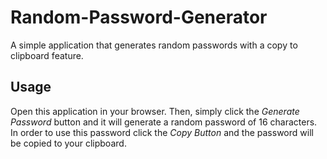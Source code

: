 # Random-Password-Generator
 A simple application that generates random passwords with a copy to clipboard feature.

## Usage

Open this application in your browser. Then, simply click the _Generate Password_ button and it will generate a random password of 16 characters. In order to use this password click the _Copy Button_ and the password will be copied to your clipboard.
